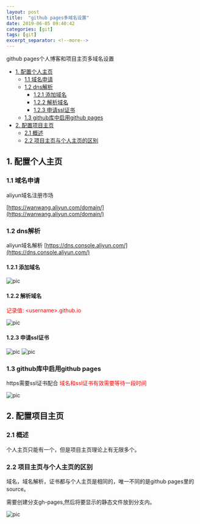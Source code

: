 ```yaml
---
layout: post
title:  "github pages多域名设置"
date: 2019-06-05 09:40:42
categories: [git]
tags: [git]
excerpt_separator: <!--more-->
---
```

github pages个人博客和项目主页多域名设置
<!--more-->

<!-- @import "[TOC]" {cmd="toc" depthFrom=1 depthTo=6 orderedList=false} -->

<!-- code_chunk_output -->

* [1. 配置个人主页](#1-配置个人主页)
	* [1.1 域名申请](#11-域名申请)
	* [1.2 dns解析](#12-dns解析)
		* [1.2.1 添加域名](#121-添加域名)
		* [1.2.2 解析域名](#122-解析域名)
		* [1.2.3 申请ssl证书](#123-申请ssl证书)
	* [1.3 github库中启用github pages](#13-github库中启用github-pages)
* [2. 配置项目主页](#2-配置项目主页)
	* [2.1 概述](#21-概述)
	* [2.2 项目主页与个人主页的区别](#22-项目主页与个人主页的区别)

<!-- /code_chunk_output -->

## 1. 配置个人主页

### 1.1 域名申请

aliyun域名注册市场

[https://wanwang.aliyun.com/domain/](https://wanwang.aliyun.com/domain/)

### 1.2 dns解析

aliyun域名解析
[https://dns.console.aliyun.com/](https://dns.console.aliyun.com/)

#### 1.2.1 添加域名

![pic](/images/微信截图_20190605095235.png)

#### 1.2.2 解析域名

<font color=red>记录值: \<username\>.github.io</font>

![pic](/images/微信截图_20190605095318.png)

#### 1.2.3 申请ssl证书

![pic](/images/微信截图_20190605113504.png)
![pic](/images/微信截图_20190605113533.png)

### 1.3 github库中启用github pages

https需要ssl证书配合
<font color=red>域名和ssl证书有效需要等待一段时间</font>

![pic](/images/微信截图_20190605100241.png)

## 2. 配置项目主页

### 2.1 概述

个人主页只能有一个，但是项目主页理论上有无限多个。

### 2.2 项目主页与个人主页的区别

域名，域名解析，证书都与个人主页是相同的，唯一不同的是github pages里的source。

需要创建分支gh-pages,然后将要显示的静态文件放到分支内。

![pic](/images/微信截图_20190605114143.png)
